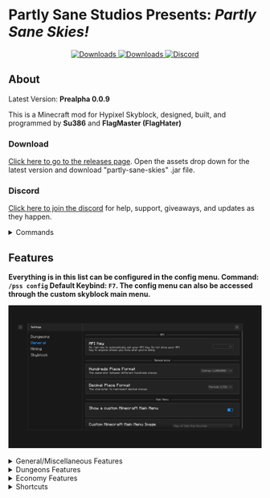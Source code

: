 # **Partly Sane Studios Presents:** *Partly Sane Skies!*
<p align="center">
  <a href="https://github.com/PartlySaneStudios/partly-sane-skies/releases" target="_blank">
    <img alt="Downloads" src="https://img.shields.io/github/v/release/PartlySaneStudios/partly-sane-skies?display_name=tag" />
  </a>
  <a href="https://github.com/PartlySaneStudios/partly-sane-skies/releases" target="_blank">
    <img alt="Downloads" src="https://img.shields.io/github/downloads/PartlySaneStudios/partly-sane-skies/total" />
  </a>
  <a href="https://discord.gg/v4PU3WeH7z" target="_blank">
    <img alt="Discord" src="https://img.shields.io/discord/1001847734766145607" />
  </a>
</p>

## About

Latest Version: **Prealpha 0.0.9**

This is a Minecraft mod for Hypixel Skyblock, designed, built, and programmed by **Su386** and **FlagMaster (FlagHater)**

### Download

[Click here to go to the releases page](<https://github.com/Su386yt/partly-sane-skies/releases>).
 Open the assets drop down for the latest version and download "partly-sane-skies" .jar file.

### Discord

[Click here to join the discord](https://discord.gg/v4PU3WeH7z) for help, support, giveaways, and updates as they happen.
<details>
  <summary> Commands </summary>

## Commands

``/pss``: A help command for Partly Sane Skies
``/pss config``, ``/pssconfig``: A command to open the PSS Config menu. It can also be keybinded in the vanilla options menu. Default: ``F7``

``/pssdisc``, ``/pssdiscord``: Sends a link to the discord. [Or you can just join here (https://discord.gg/v4PU3WeH7z)](https://discord.gg/v4PU3WeH7z)

``/skillup <username>``, ``/su <username>``: Command to use the skill upgrade recommandation feature. (See Features)

``/pm``, ``/partymanager``: Command to open the Party Manager. It can also be keybinded in the vanilla options menu.

``/permparty``, ``/permp``, ``/pp``: Command to use Permanent Dungeon Party Selector. (See Features)

``/fp``, ``/pf``: Command to use Party All Friends. (See Features)

``/chatalert``, ``/ca``: Command to use the chat alerts system. (See Features)


</details>

## Features

**Everything is in this list can be configured in the config menu. Command: ``/pss config`` Default Keybind: ``F7``. The config menu can also be accessed through the custom skyblock main menu.**

![Config Menu](images/config_menu.png)

<details>
  <summary> General/Miscellaneous Features </summary>
  
## General/Miscellaneous Features

General and miscellaneous features.

### Custom Main Menu

Upon start up of Minecraft, a nice, Skyblock themed main menu will display. There are various configurable options from Skyblock-themed backrounds, along with an option to select a random background.*(Added in v0.0.3)*

![Custom Main Menu](images/custom_main_menu.png)

### Skill Upgrade Recommendation

A helpful command to help recommend what skill you should upgrade less. Using ``/skillup <username>`` or ``/su <username>`` will provide a list of recommended skills to upgrade. *(Added in v0.0.3)*

![Location Banner](images/skill_upgrade.png)

### RNG Drop Banner and Sound

When you get a rare drop, a Pumpkin Dicer or Melon Slicer like pop-up banner will appear, along with a sound, celebrating your drop. *(Added in v0.0.1)*

![Custom Main Menu](images/rng_drop_banner.png)

### Worm Warning

When you are mining in the crystal hollows and a worm or scatha spawns, you get a message on screen, along with a sound, warning you that a worm has spawned. *(Added in v0.0.3)*

### Location Banner

When switching to a new location region on skyblock, an MMO RPG style banner will appear, informing you that you have switched to a new region. *(Added in v0.0.6)*

![Location Banner](images/location_banner.png)

### Chat Alerts

Using ``/ca``, you can add and remove specific phrases that will be highlighted when someone says them. Example: If you add the word "``flag``" (using ``/ca add flag``) to the chat alerts, it will highlight the word and play a notification when someone says it.

![Chat Alerts](images/chat_alerts.png)

</details>

<details>
  <summary> Dungeons Features </summary>

## Dungeon Features

### Party Manager

Manage your party and join dungeons with a helpful party manager, with features such as viewing stats, kicking, party transfer buttons, and etc. Included in the Party Manager GUI. You can open it by typing the command ``/pm`` or by using the keybind. Default: ``P`` *(Added in v0.0.2)*

![Custom Main Menu](images/party_manager.png)

### Watcher Ready, Message, Warning, Siren and Sound

When the watcher is done spawning mobs, a message will appear on your screen, along with an optional sound, party message and World War II (1938-1945) air raid siren incase the previous two don't get your attention.. *(Added in v0.0.3)*

### Permanent Dungeon Party Selector

Automatically parties everyone in a permanent dungeon party. Using ``/pp`` or ``/permparty``, you have the option to create, party, delete, and add and remove members from your permanent party. You can even add different parties such as an f6Party or a jujuNonCarry party. *(Added in v0.0.5)*

</details>

<details>
  <summary> Economy Features </summary>

## Economy

### No Cookie Warning

Never lose your coins to the void again! When the mod detects you do not have a cookie active, it will warn you to buy a new one. Optionally, it can warn you only if you have a lot of coins in your purse. *(Added in v0.0.6)*

### Enhanced Auction Menu and BIN Sniper

A brand new auction house menu that gives you more information on prices, instant inflation, and mark up. Using that information, the menu highlights BIN items that are significantly below their  value (Default: 13% below). *(Added in v0.0.7)*
![Custom Main Menu](images/custom_ah.png)

</details>

<details>
  <summary> Shortcuts </summary>

## Shortcuts

### Pets Menu Keybind

A keybind shortcut to open the pets menu. Customisable in the vanilla options menu. (``NONE`` key by default) *(Added in v0.0.2)*

### Crafting Table Menu Keybind

A keybind shortcut to open the crafting table menu. Customisable in the vanilla options menu. (``NONE`` key by default) *(Added in v0.0.2)*

### Wardrobe Menu Keybind

A keybind shortcut to open the wardrobe menu. Customisable in the vanilla options menu. (``NONE`` key by default) *(Added in v0.0.2)*

### Storage Menu Keybind

A keybind shortcut to open the storage menu. Customisable in the vanilla options menu. (``NONE`` key by default) *(Added in v0.0.2)*

### Party All Friends

A command to party all of your active friends. Using ``/fp``, it will party every online member on your friends list. *(Added in v0.0.6)*

</details>